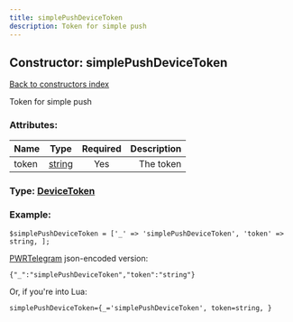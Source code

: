 ```yaml
---
title: simplePushDeviceToken
description: Token for simple push
---
```

## Constructor: simplePushDeviceToken  
[Back to constructors index](index.md)



Token for simple push

### Attributes:

| Name     |    Type       | Required | Description |
|----------|:-------------:|:--------:|------------:|
|token|[string](../types/string.md) | Yes|The token|



### Type: [DeviceToken](../types/DeviceToken.md)


### Example:

```
$simplePushDeviceToken = ['_' => 'simplePushDeviceToken', 'token' => string, ];
```  

[PWRTelegram](https://pwrtelegram.xyz) json-encoded version:

```
{"_":"simplePushDeviceToken","token":"string"}
```


Or, if you're into Lua:  


```
simplePushDeviceToken={_='simplePushDeviceToken', token=string, }

```


